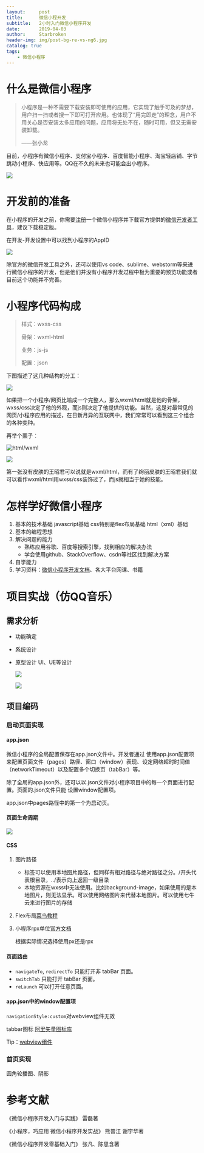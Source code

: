 ```yaml
---
layout:     post
title:      微信小程开发
subtitle:   2小时入门微信小程序开发
date:       2019-04-03
author:     Starbroken
header-img: img/post-bg-re-vs-ng6.jpg
catalog: true
tags:
    - 微信小程序
---
```

# 什么是微信小程序

> 小程序是一种不需要下载安装即可使用的应用，它实现了触手可及的梦想，用户扫一扫或者搜一下即可打开应用。也体现了“用完即走”的理念，用户不用关心是否安装太多应用的问题，应用将无处不在，随时可用，但又无需安装卸载。
>
> ——张小龙



目前，小程序有微信小程序、支付宝小程序、百度智能小程序、淘宝轻店铺、字节跳动小程序、快应用等。QQ在不久的未来也可能会出小程序。

![](https://cloud-minapp-15476.cloud.ifanrusercontent.com/1hFDFDAtkW4zxddl.png)

# 开发前的准备

在小程序的开发之前，你需要[注册](https://mp.weixin.qq.com/)一个微信小程序并下载官方提供的[微信开发者工具](https://developers.weixin.qq.com/miniprogram/dev/devtools/download.html)，建议下载稳定版。

在开发-开发设置中可以找到小程序的AppID

![](https://cloud-minapp-22472.cloud.ifanrusercontent.com/1hBekSYXKFUiG1tS.png)

除官方的微信开发工具之外，还可以使用vs code、sublime、webstorm等来进行微信小程序的开发，但是他们并没有小程序开发过程中极为重要的预览功能或者目前这个功能并不完善。

# 小程序代码构成

> 样式：wxss-css
>
> 骨架：wxml-html
>
> 业务：js-js
>
> 配置：json

下图描述了这几种结构的分工：

![](http://doc.ih5.cn/wp-content/uploads/2017/05/%E6%9C%AA%E6%A0%87%E9%A2%98-9.jpg)

如果把一个小程序/网页比喻成一个完整人，那么wxml/html就是他的骨架，wxss/css决定了他的外观，而js则决定了他提供的功能。当然，这是对最常见的网页/小程序应用的描述，在日新月异的互联网中，我们常常可以看到这三个组合的各种变种。

再举个栗子：

![html/wxml](https://cloud-minapp-22472.cloud.ifanrusercontent.com/1hBf2Ate2HaXerXE.png)

![](https://cloud-minapp-22472.cloud.ifanrusercontent.com/1hBf2EMp314jL5sN.png)

第一张没有皮肤的王昭君可以说就是wxml/html，而有了绚丽皮肤的王昭君我们就可以看作wxml/html用wxss/css装饰过了，而js就相当于她的技能。

# 怎样学好微信小程序
1. 基本的技术基础
   javascript基础
   css特别是flex布局基础
   html（xml）基础
2. 基本的编程思想
3. 解决问题的能力
   - 熟练应用谷歌、百度等搜索引擎，找到相应的解决办法
   - 学会使用github、StackOverflow、csdn等社区找到解决方案
4. 自学能力
5. 学习资料：[微信小程序开发文档](https://developers.weixin.qq.com/miniprogram/dev/index.html)、各大平台网课、书籍


# 项目实战（仿QQ音乐）
## 需求分析
- 功能确定

- 系统设计

- 原型设计
  UI、UE等设计

  ![](https://cloud-minapp-15476.cloud.ifanrusercontent.com/1hFCo5CZQFIlYZ1x.jpg)

  ![](<https://cloud-minapp-15476.cloud.ifanrusercontent.com/1hFCo9blyaRk4aKx.jpg>)
## 项目编码
### 启动页面实现

#### app.json

微信小程序的全局配置保存在app.json文件中。开发者通过 使用app.json配置项来配置页面文件（pages）路径、窗口（window）表现、设定网络超时时间值（networkTimeout）以及配置多个切换页（tabBar）等。  

除了全局的app.json外，还可以以.json文件对小程序项目中的每一个页面进行配置。页面的.json文件只能 设置window配置项。

app.json中pages路径中的第一个为启动页。

#### 页面生命周期

![](https://cloud-minapp-15476.cloud.ifanrusercontent.com/1hFBZBcAgkRQupaV.png)

####  CSS

1. 图片路径

   - <image>标签可以使用本地图片路径，但同样有相对路径与绝对路径之分。/开头代表根目录，../表示向上返回一级目录
   - 本地资源在wxss中无法使用。比如background-image，如果使用的是本地图片，则无法显示。可以使用网络图片来代替本地图片。可以使用七牛云来进行图片的存储

2. Flex布局[菜鸟教程](http://www.runoob.com/w3cnote/flex-grammar.html#rd)

3. 小程序rpx单位[官方文档](https://developers.weixin.qq.com/miniprogram/dev/framework/view/wxss.html)

   根据实际情况选择使用px还是rpx



#### 页面路由

- `navigateTo`, `redirectTo` 只能打开非 tabBar 页面。
- `switchTab` 只能打开 tabBar 页面。
- `reLaunch` 可以打开任意页面。

#### app.json中的window配置项

`navigationStyle:custom`对webview组件无效

tabbar图标 [阿里矢量图标库](https://www.iconfont.cn/collections/index?spm=a313x.7781069.1998910419.3)

Tip：[webview组件](https://developers.weixin.qq.com/miniprogram/dev/component/web-view.html)

### 首页实现

圆角轮播图、阴影

# 参考文献

《微信小程序开发入门与实践》 雷磊著

《小程序，巧应用 微信小程序开发实战》 熊普江 谢宇华著

《微信小程序开发零基础入门》 张凡、陈思含著

